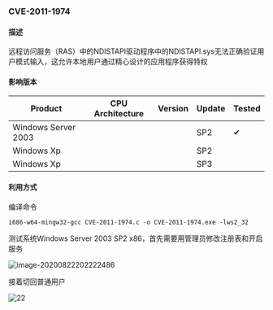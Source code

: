 ### CVE-2011-1974

#### 描述

远程访问服务（RAS）中的NDISTAPI驱动程序中的NDISTAPI.sys无法正确验证用户模式输入，这允许本地用户通过精心设计的应用程序获得特权

#### 影响版本

| Product             | CPU Architecture | Version | Update | Tested             |
| ------------------- | ---------------- | ------- | ------ | ------------------ |
| Windows Server 2003 |                  |         | SP2    | &#10004; |
| Windows Xp          |                  |         | SP2    |                    |
| Windows Xp          |                  |         | SP3    |                    |

#### 利用方式

编译命令

```
i686-w64-mingw32-gcc CVE-2011-1974.c -o CVE-2011-1974.exe -lws2_32
```

测试系统Windows Server 2003 SP2 x86，首先需要用管理员修改注册表和开启服务

![image-20200822202222486](https://raw.github.com/Ascotbe/Image/master/Kernelhub/CVE-2011-1974_win2003_x86.png)

接着切回普通用户

![22](https://raw.github.com/Ascotbe/Image/master/Kernelhub/CVE-2011-1974_win2003_x86.gif)


